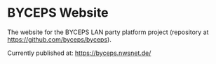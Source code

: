 # BYCEPS Website

The website for the BYCEPS LAN party platform project (repository at
https://github.com/byceps/byceps).

Currently published at: https://byceps.nwsnet.de/
